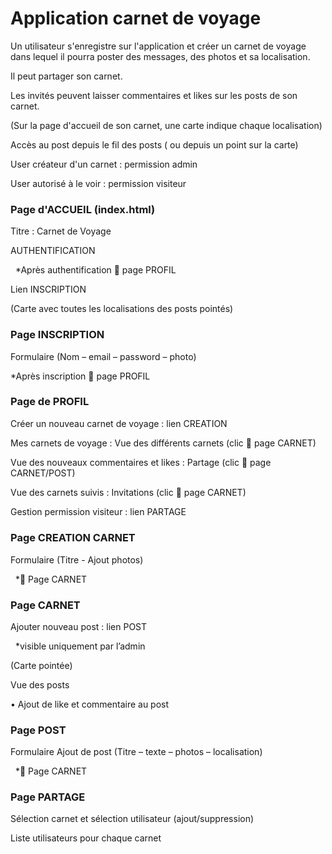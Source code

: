 # Application carnet de voyage



Un utilisateur s'enregistre sur l'application et créer un carnet de voyage dans lequel il pourra poster des messages, des photos et sa localisation.

Il peut partager son carnet.

Les invités peuvent laisser commentaires et likes sur les posts de son carnet.

(Sur la page d'accueil de son carnet, une carte indique chaque localisation)

Accès au post depuis le fil des posts ( ou depuis un point sur la carte)

User créateur d'un carnet : permission admin

User autorisé à le voir : permission visiteur



### Page d'ACCUEIL (index.html)



Titre : Carnet de Voyage

AUTHENTIFICATION

 	\*Après authentification  page PROFIL

Lien INSCRIPTION

(Carte avec toutes les localisations des posts pointés)



### Page INSCRIPTION



Formulaire (Nom – email – password – photo)

\*Après inscription  page PROFIL



### Page de PROFIL



Créer un nouveau carnet de voyage : lien CREATION

Mes carnets de voyage : Vue des différents carnets (clic  page CARNET)

Vue des nouveaux commentaires et likes : Partage (clic  page CARNET/POST)

Vue des carnets suivis : Invitations (clic  page CARNET)

Gestion permission visiteur : lien PARTAGE

##### 

### Page CREATION CARNET



Formulaire (Titre - Ajout photos)

 	\* Page CARNET



### Page CARNET



Ajouter nouveau post : lien POST

 	\*visible uniquement par l’admin

(Carte pointée)

Vue des posts

•	Ajout de like et commentaire au post



### Page POST



Formulaire Ajout de post (Titre – texte – photos – localisation)

 	\* Page CARNET



### Page PARTAGE



Sélection carnet et sélection utilisateur (ajout/suppression)

Liste utilisateurs pour chaque carnet

